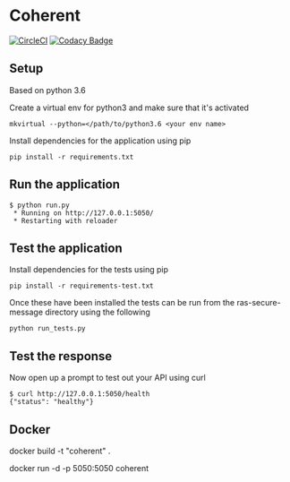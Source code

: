 # Coherent


[![CircleCI](https://circleci.com/gh/rjweeks/coherent/tree/master.svg?style=svg)](https://circleci.com/gh/rjweeks/coherent/tree/master)
[![Codacy Badge](https://api.codacy.com/project/badge/Grade/488e430a7713465190f0791b438f4b77)](https://www.codacy.com/app/rjweeks/coherent?utm_source=github.com&amp;utm_medium=referral&amp;utm_content=rjweeks/coherent&amp;utm_campaign=Badge_Grade)


## Setup
Based on python 3.6

Create a virtual env for python3 and make sure that it's activated

```
mkvirtual --python=</path/to/python3.6 <your env name>
```

Install dependencies for the application using pip

```
pip install -r requirements.txt
```

Run the application
-
```
$ python run.py
 * Running on http://127.0.0.1:5050/
 * Restarting with reloader
```

Test the application
-
Install dependencies for the tests using pip

```
pip install -r requirements-test.txt
```
Once these have been installed the tests can be run from the ras-secure-message directory using the following
```
python run_tests.py
```

Test the response
-

Now open up a prompt to test out your API using curl
```
$ curl http://127.0.0.1:5050/health
{"status": "healthy"}
```

Docker
-

docker build -t "coherent" .

docker run -d -p 5050:5050 coherent
